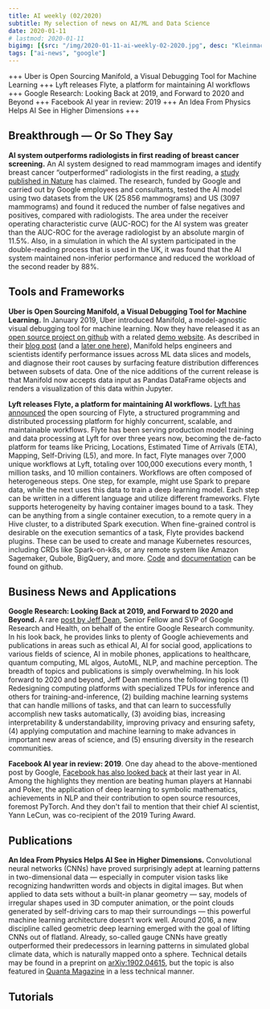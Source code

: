```yaml
---
title: AI weekly (02/2020)
subtitle: My selection of news on AI/ML and Data Science
date: 2020-01-11
# lastmod: 2020-01-11
bigimg: [{src: "/img/2020-01-11-ai-weekly-02-2020.jpg", desc: "Kleinmachnow (2020)"}]
tags: ["ai-news", "google"]
---
```


+++ Uber is Open Sourcing Manifold, a Visual Debugging Tool for Machine Learning +++ Lyft releases Flyte, a platform for maintaining AI workflows +++ Google Research: Looking Back at 2019, and Forward to 2020 and Beyond +++ Facebook AI year in review: 2019 +++ An Idea From Physics Helps AI See in Higher Dimensions +++
 

<!--more-->

## Breakthrough &mdash; Or So They Say

**AI system outperforms radiologists in first reading of breast cancer screening.** An AI system designed to read mammogram images and identify breast cancer “outperformed” radiologists in the first reading, a [study published in Nature](https://www.nature.com/articles/s41586-019-1799-6) has claimed. The research, funded by Google and carried out by Google employees and consultants, tested the AI model using two datasets from the UK (25 856 mammograms) and US (3097 mammograms) and found it reduced the number of false negatives and positives, compared with radiologists. The area under the receiver operating characteristic curve (AUC-ROC) for the AI system was greater than the AUC-ROC for the average radiologist by an absolute margin of 11.5%. Also, in a simulation in which the AI system participated in the double-reading process that is used in the UK, it was found that the AI system maintained non-inferior performance and reduced the workload of the second reader by 88%.
 


## Tools and Frameworks


**Uber is Open Sourcing Manifold, a Visual Debugging Tool for Machine Learning.** In January 2019, Uber introduced Manifold, a model-agnostic visual debugging tool for machine learning. Now they have released it as an [open source project on github](https://github.com/uber/manifold) with a related [demo website](http://manifold.mlvis.io/). As described in their [blog post](https://eng.uber.com/manifold-open-source/) (and a [later one here](https://eng.uber.com/manifold/)), Manifold helps engineers and scientists identify performance issues across ML data slices and models, and diagnose their root causes by surfacing feature distribution differences between subsets of data. One of the nice additions of the current release is that Manifold now accepts data input as Pandas DataFrame objects and renders a visualization of this data within Jupyter.


**Lyft releases Flyte, a platform for maintaining AI workflows.** [Lyft has announced](https://eng.lyft.com/introducing-flyte-cloud-native-machine-learning-and-data-processing-platform-fb2bb3046a59) the open sourcing of Flyte, a structured programming and distributed processing platform for highly concurrent, scalable, and maintainable workflows. Flyte has been serving production model training and data processing at Lyft for over three years now, becoming the de-facto platform for teams like Pricing, Locations, Estimated Time of Arrivals (ETA), Mapping, Self-Driving (L5), and more. In fact, Flyte manages over 7,000 unique workflows at Lyft, totaling over 100,000 executions every month, 1 million tasks, and 10 million containers. Workflows are often composed of heterogeneous steps. One step, for example, might use Spark to prepare data, while the next uses this data to train a deep learning model. Each step can be written in a different language and utilize different frameworks. Flyte supports heterogeneity by having container images bound to a task. They can be anything from a single container execution, to a remote query in a Hive cluster, to a distributed Spark execution. When fine-grained control is desirable on the execution semantics of a task, Flyte provides backend plugins. These can be used to create and manage Kubernetes resources, including CRDs like Spark-on-k8s, or any remote system like Amazon Sagemaker, Qubole, BigQuery, and more. [Code](https://github.com/lyft/flyte) and [documentation](https://lyft.github.io/flyte/) can be found on github.
 


## Business News and Applications


**Google Research: Looking Back at 2019, and Forward to 2020 and Beyond.** A rare [post by Jeff Dean](https://ai.googleblog.com/2020/01/google-research-looking-back-at-2019.html), Senior Fellow and SVP of Google Research and Health, on behalf of the entire Google Research community. In his look back, he provides links to plenty of Google achievements and publications in areas such as ethical AI, AI for social good, applications to various fields of science, AI in mobile phones, applications to healthcare, quantum computing, ML algos, AutoML, NLP, and machine perception. The breadth of topics and publications is simply overwhelming. In his look forward to 2020 and beyond, Jeff Dean mentions the following topics (1) Redesigning computing platforms with specialized TPUs for inference and others for training-and-inference, (2) building machine learning systems that can handle millions of tasks, and that can learn to successfully accomplish new tasks automatically, (3) avoiding bias, increasing interpretability & understandability, improving privacy and ensuring safety, (4) applying computation and machine learning to make advances in important new areas of science, and (5) ensuring diversity in the research communities.

**Facebook AI year in review: 2019**. One day ahead to the above-mentioned post by Google, [Facebook has also looked back](https://ai.facebook.com/blog/facebook-ai-year-in-review-2019/) at their last year in AI. Among the highlights they mention are beating human players at Hannabi and Poker, the application of deep learning to symbolic mathematics, achievements in NLP and their contribution to open source resources, foremost PyTorch. And they don't fail to mention that their chief AI scientist, Yann LeCun, was co-recipient of the 2019 Turing Award.



## Publications


**An Idea From Physics Helps AI See in Higher Dimensions.** Convolutional neural networks (CNNs) have proved surprisingly adept at learning patterns in two-dimensional data — especially in computer vision tasks like recognizing handwritten words and objects in digital images. But when applied to data sets without a built-in planar geometry — say, models of irregular shapes used in 3D computer animation, or the point clouds generated by self-driving cars to map their surroundings — this powerful machine learning architecture doesn’t work well. Around 2016, a new discipline called geometric deep learning emerged with the goal of lifting CNNs out of flatland. Already, so-called gauge CNNs have greatly outperformed their predecessors in learning patterns in simulated global climate data, which is naturally mapped onto a sphere. Technical details may be found in a preprint on [arXiv:1902.04615](https://arxiv.org/pdf/1902.04615.pdf), but the topic is also featured in [Quanta Magazine](https://www.quantamagazine.org/an-idea-from-physics-helps-ai-see-in-higher-dimensions-20200109/) in a less technical manner.




## Tutorials

